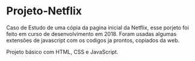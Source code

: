 # Projeto-Netflix

Caso de Estudo de uma cópia da pagina inicial da Netflix, esse porjeto foi feito em curso de desenvolvimento em 2018.
Foram usadas algumas extensões de javascript com os codigos ja prontos, copiados da web.

Projeto básico com HTML, CSS e JavaScript.
